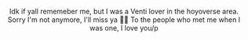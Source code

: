 <p align="center">
Idk if yall rememeber me, but I was a Venti lover in the hoyoverse area. Sorry I'm not anymore, I'll miss ya 👊👊 To the people who met me when I was one,  I love you/p
</p>



